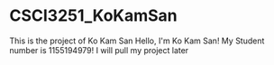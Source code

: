 # CSCI3251_KoKamSan
This is the project of Ko Kam San
Hello, I'm Ko Kam San!
My Student number is 1155194979!
I will pull my project later
